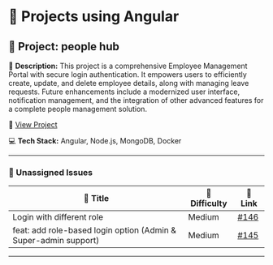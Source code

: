 # 🚀 Projects using Angular

## 📌 Project: people hub

📝 **Description:** This project is a comprehensive Employee Management Portal with secure login authentication. It empowers users to efficiently create, update, and delete employee details, along with managing leave requests. Future enhancements include a modernized user interface, notification management, and the integration of other advanced features for a complete people management solution.

🔗 [View Project](https://github.com/abhisek247767/PeopleHub-Frontend)

💻 **Tech Stack:** Angular, Node.js, MongoDB, Docker

---

### 🐛 Unassigned Issues

| 🔖 Title | 🎯 Difficulty | 🔗 Link |
|----------|----------------|---------|
| Login with different role | Medium | [#146](https://github.com/abhisek247767/PeopleHub-Frontend/pull/146) |
| feat: add role-based login option (Admin & Super-admin support) | Medium | [#145](https://github.com/abhisek247767/PeopleHub-Frontend/pull/145) |

---

